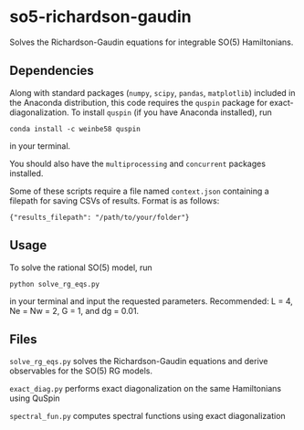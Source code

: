 # so5-richardson-gaudin
Solves the Richardson-Gaudin equations for integrable
SO(5) Hamiltonians.

## Dependencies
Along with standard packages (``numpy``, ``scipy``, ``pandas``,
``matplotlib``) included in the Anaconda distribution,
this code requires the ``quspin`` package for
exact-diagonalization.
To install ``quspin`` (if you have Anaconda installed),
run

    conda install -c weinbe58 quspin

in your terminal.

You should also have the ``multiprocessing`` and ``concurrent``
packages installed.

Some of these scripts require a file named ``context.json``
containing a filepath for saving CSVs of results. Format is as follows:

    {"results_filepath": "/path/to/your/folder"}

## Usage

To solve the rational SO(5) model, run

    python solve_rg_eqs.py

in your terminal and input the requested parameters.
Recommended: L = 4, Ne = Nw = 2, G = 1, and dg = 0.01.

## Files
``solve_rg_eqs.py`` solves the Richardson-Gaudin
 equations and derive observables for the SO(5) RG models.

``exact_diag.py`` performs exact diagonalization
on the same Hamiltonians using QuSpin

``spectral_fun.py`` computes spectral functions
using exact diagonalization
